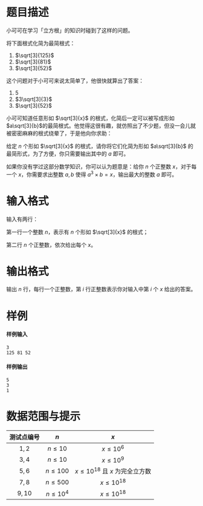 
# 题目描述

小可可在学习「立方根」的知识时碰到了这样的问题。

将下面根式化简为最简根式：
1. $\sqrt[3]{125}$
2. $\sqrt[3]{81}$
3. $\sqrt[3]{52}$


这个问题对于小可可来说太简单了，他很快就算出了答案：
1. $5$ 
2. $3\sqrt[3]{3}$
3. $\sqrt[3]{52}$


小可可知道任意形如 $\sqrt[3]{x}$ 的根式，化简后一定可以被写成形如 $a\sqrt[3]{b}$ ​的最简根式。他觉得这很有趣，就仿照出了不少题，但没一会儿就被密密麻麻的根式绕晕了，于是他向你求助：

给定 $n$ 个形如 $\sqrt[3]{x}$ 的根式，请你将它们化简为形如 $a\sqrt[3]{b}$ 的最简形式，为了方便，你只需要输出其中的 $a$ 即可。

如果你没有学过这部分数学知识，你可以认为题意是：给你 $n$ 个正整数 $x$，对于每一个 $x$，你需要求出整数 $a,b$ 使得 $a^3 \times b = x$，输出最大的整数 $a$ 即可。

# 输入格式

输入有两行：

第一行一个整数 $n$，表示有 $n$ 个形如 $\sqrt[3]{x}$ 的根式；

第二行 $n$ 个正整数，依次给出每个 $x$。 

# 输出格式

输出 $n$ 行，每行一个正整数，第 $i$ 行正整数表示你对输入中第 $i$ 个 $x$ 给出的答案。

# 样例

#### 样例输入
```plain
3
125 81 52
```
#### 样例输出
```plain
5
3
1
```

# 数据范围与提示

|测试点编号|$n$         |$x$            |
|:------:|:----------:|:-------------:|
|$1,2$   |$n\le 10$   | $x\le 10^6$   |
|$3,4$   |$n\le 10$   | $x\le 10^9$   |
|$5,6$   |$n\le 100$  | $x\le 10^{18}$ 且 $x$ 为完全立方数|
|$7,8$   |$n\le 500$  | $x\le 10^{18}$|
|$9,10$  | $n\le 10^4$| $x\le 10^{18}$|

